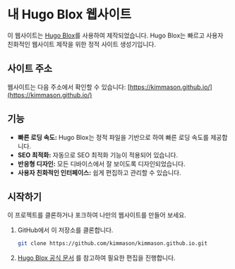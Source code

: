 # 내 Hugo Blox 웹사이트

이 웹사이트는 [Hugo Blox](https://gohugo.io/)를 사용하여 제작되었습니다. Hugo Blox는 빠르고 사용자 친화적인 웹사이트 제작을 위한 정적 사이트 생성기입니다.

## 사이트 주소

웹사이트는 다음 주소에서 확인할 수 있습니다: [https://kimmason.github.io/](https://kimmason.github.io/)

## 기능

- **빠른 로딩 속도:** Hugo Blox는 정적 파일을 기반으로 하여 빠른 로딩 속도를 제공합니다.
- **SEO 최적화:** 자동으로 SEO 최적화 기능이 적용되어 있습니다.
- **반응형 디자인:** 모든 디바이스에서 잘 보이도록 디자인되었습니다.
- **사용자 친화적인 인터페이스:** 쉽게 편집하고 관리할 수 있습니다.

## 시작하기

이 프로젝트를 클론하거나 포크하여 나만의 웹사이트를 만들어 보세요.

1. GitHub에서 이 저장소를 클론합니다.
   ```bash
   git clone https://github.com/kimmason/kimmason.github.io.git
2. [Hugo Blox 공식 문서](https://docs.hugoblox.com) 를 참고하여 필요한 편집을 진행합니다.
